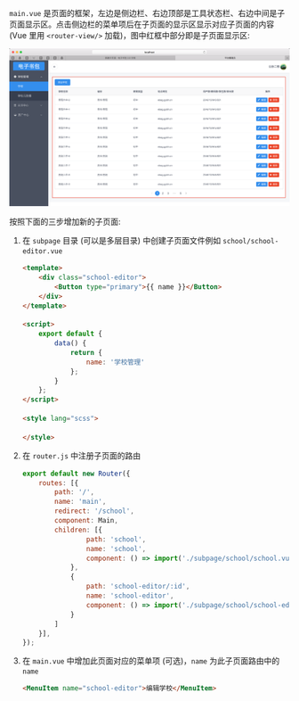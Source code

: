 `main.vue` 是页面的框架，左边是侧边栏、右边顶部是工具状态栏、右边中间是子页面显示区。点击侧边栏的菜单项后在子页面的显示区显示对应子页面的内容 (Vue 里用 `<router-view/>` 加载)，图中红框中部分即是子页面显示区:

![](../img/fe/subpage.png)

按照下面的三步增加新的子页面:

1. 在 `subpage` 目录 (可以是多层目录) 中创建子页面文件例如 `school/school-editor.vue`

   ```html
   <template>
       <div class="school-editor">
           <Button type="primary">{{ name }}</Button>
       </div>
   </template>

   <script>
       export default {
           data() {
               return {
                   name: '学校管理'
               };
           }
       };
   </script>

   <style lang="scss">

   </style>

   ```

2. 在 `router.js` 中注册子页面的路由

   ```js
   export default new Router({
       routes: [{
           path: '/',
           name: 'main',
           redirect: '/school',
           component: Main,
           children: [{
                   path: 'school',
                   name: 'school',
                   component: () => import('./subpage/school/school.vue')
               },
               {
                   path: 'school-editor/:id',
                   name: 'school-editor',
                   component: () => import('./subpage/school/school-editor.vue')
               }
           ]
       }],
   });
   ```

3. 在 `main.vue` 中增加此页面对应的菜单项 (可选)，`name` 为此子页面路由中的 `name`

   ```html
   <MenuItem name="school-editor">编辑学校</MenuItem>
   ```

   ​